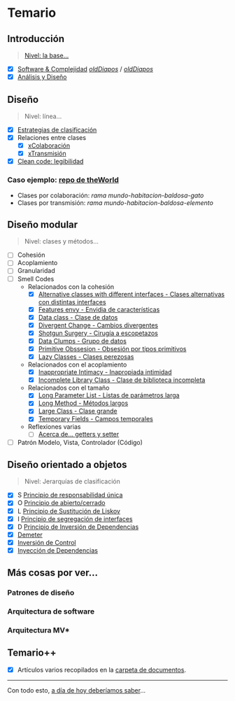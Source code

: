 # Temario

## Introducción

> [Nivel: la base...](00-introduccion/README.md)

- [x] [Software & Complejidad](00-introduccion/software.md)  [*oldDiapos*](https://docs.google.com/presentation/d/1N0wtTid8iFAlyR8TNDbCR3FxIkJYvQ_p5kC3pqkkB1c/edit?usp=sharing) / [*oldDiapos*](https://docs.google.com/presentation/d/1K8TusDz7jbpSQkffZdF_-TLDTjfjfxWs-dr9Lf7js80/edit?usp=sharing)
- [x] [Análisis y Diseño](https://docs.google.com/presentation/d/1fPbUOZ6epnsC0RzccIc-VI7f-WO2lnzxWnnpEryBTVg/edit?usp=sharing)

## Diseño

> Nivel: línea...

- [x] [Estrategias de clasificación](https://docs.google.com/presentation/d/1GJ-J5IKzcYiXpODAjQpXQaGmkeu8ClJ3ho_OXcZOpE4/edit?usp=sharing)
- [x] Relaciones entre clases
    - [x] [xColaboración](https://docs.google.com/presentation/d/1pMD3ONO1Urug8n9ZWnnURv0lS_0F0PNi1O5rv73nROY/edit?usp=sharing)
    - [x] [xTransmisión](https://docs.google.com/presentation/d/1ghZkWWi5LOSibOTaVjteYxgyBm6G83nhW5B5BVqkV6c/edit?usp=sharing)
- [x] [Clean code: legibilidad](https://docs.google.com/presentation/d/1JKWWhu-AzPAJ0xSPxwuM0zmDvt86FjU7WPLhK1UMmoI/edit?usp=sharing)

### Caso ejemplo: [repo de **theWorld**](https://github.com/puntoReflex/pyAspiradora)

- Clases por colaboración: *rama mundo-habitacion-baldosa-gato*
- Clases por transmisión: *rama mundo-habitacion-baldosa-elemento*

## Diseño modular

> Nivel: clases y métodos...

- [ ] Cohesión
- [ ] Acoplamiento
- [ ] Granularidad
- [ ] Smell Codes
  - Relacionados con la cohesión
    - [x] [Alternative classes with different interfaces - Clases alternativas con distintas interfaces](02-diseñoModular/sc.acdi.md)
    - [x] [Features envy - Envidia de características](02-diseñoModular/sc.fe.md)
    - [x] [Data class - Clase de datos](02-diseñoModular/sc.dc.md)
    - [x] [Divergent Change - Cambios divergentes](02-diseñoModular/sc.dch.md)
    - [x] [Shotgun Surgery - Cirugía a escopetazos](02-diseñoModular/sc.ss.md)
    - [x] [Data Clumps - Grupo de datos](02-diseñoModular/sc.dcl.md)
    - [x] [Primitive Obssesion - Obsesión por tipos primitivos](02-diseñoModular/sc.po.md)
    - [x] [Lazy Classes - Clases perezosas](02-diseñoModular/sc.lc.md)
  - Relacionados con el acoplamiento
    - [x] [Inappropriate Intimacy - Inapropiada intimidad](02-diseñoModular/sc.ii.md)
    - [x] [Incomplete Library Class - Clase de biblioteca incompleta](02-diseñoModular/sc.ilc.md)
  - Relacionados con el tamaño
    - [x] [Long Parameter List - Listas de parámetros larga](02-diseñoModular/sc.lpl.md)
    - [x] [Long Method - Métodos largos](02-diseñoModular/sc.lm.md)
    - [x] [Large Class - Clase grande](02-diseñoModular/sc.lcl.md)
    - [x] [Temporary Fields - Campos temporales](02-diseñoModular/sc.tf.md)
  - Reflexiones varias
    - [ ] [Acerca de... getters y setter](02-diseñoModular/gettersSetter.md)
- [ ] Patrón Modelo, Vista, Controlador (Código)

## Diseño orientado a objetos

> Nivel: Jerarquías de clasificación

- [x] S [Principio de responsabilidad única](03-diseñoOO/SOLID_S.md)
- [x] O [Principio de abierto/cerrado](03-diseñoOO/SOLID_O.md)
- [x] L [Principio de Sustitución de Liskov](03-diseñoOO/SOLID_L.md)
- [x] I [Principio de segregación de interfaces](03-diseñoOO/SOLID_I.md)
- [x] D [Principio de Inversión de Dependencias](03-diseñoOO/SOLID_D.md)
- [x] [Demeter](03-diseñoOO/demeter.md)
- [x] [Inversión de Control](casos/IoC.md)
- [x] [Inyección de Dependencias](casos/inyeccionDependenciasCaso.md)

## Más cosas por ver...

### Patrones de diseño

### Arquitectura de software

### Arquitectura MV*

## Temario++

- [x] Artículos varios recopilados en la [carpeta de documentos](/documentos/README.md).

---

Con todo esto, [a día de hoy deberíamos saber](aDiaDeHoy.md)...
